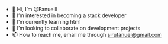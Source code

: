 - 👋 Hi, I’m @Fanuelll
- 👀 I’m interested in becoming a stack developer
- 🌱 I’m currently learning html
- 💞️ I’m looking to collaborate on development projects
- 📫 How to reach me, email me through sirufanuel@gmail.com

<!---
Fanuelll/Fanuelll is a ✨ special ✨ repository because its `README.md` (this file) appears on your GitHub profile.
You can click the Preview link to take a look at your changes.
--->
